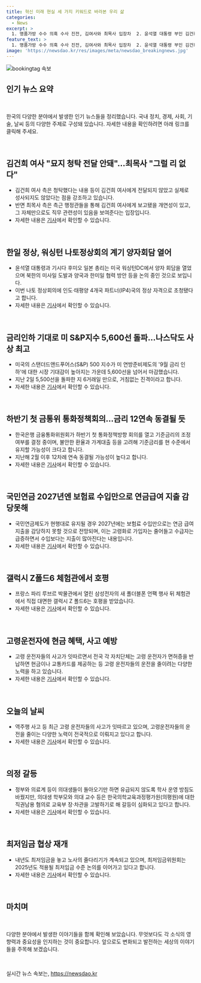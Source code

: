 ```yaml
---
title: 혁신 미래 현실 세 가지 키워드로 바라본 우리 삶
categories:
  - News
excerpt: >
  1. 명품가방 수수 의혹 수사 진전, 김여사와 최목사 입장차  2. 윤석열 대통령 부인 김건희 여사의 명품가방 수수 의혹에 대한 검찰 수사가 진전되며, 김여사와 최목사 측의 입장차가 선명해지고 있다. 김여사 측은 청탁 내용이 전달되지 않았다고 주장하며, 최목사 측은 이를 부정하며 직무 관련성을 강조하고 있다. 3. 요약: 명품가방 수수 의혹 수사 진전, 김여사와 최목사 입장차 - 윤석열 대통령 부인 김건희 여사의 명품가방 수수 의혹에 대한 검찰 수사가 진전되며, 김여사와 최목사 측의 입장차가 선명해지고 있다.
feature_text: >
  1. 명품가방 수수 의혹 수사 진전, 김여사와 최목사 입장차  2. 윤석열 대통령 부인 김건희 여사의 명품가방 수수 의혹에 대한 검찰 수사가 진전되며, 김여사와 최목사 측의 입장차가 선명해지고 있다. 김여사 측은 청탁 내용이 전달되지 않았다고 주장하며, 최목사 측은 이를 부정하며 직무 관련성을 강조하고 있다. 3. 요약: 명품가방 수수 의혹 수사 진전, 김여사와 최목사 입장차 - 윤석열 대통령 부인 김건희 여사의 명품가방 수수 의혹에 대한 검찰 수사가 진전되며, 김여사와 최목사 측의 입장차가 선명해지고 있다.
image: 'https://newsdao.kr/res/images/meta/newsdao_breakingnews.jpg'
---
```


<p><img src="https://newsdao.kr/res/images/meta/newsdao_breakingnews.jpg" alt="bookingtag 속보" /></p>

<h2 data-ke-size="size26">인기 뉴스 요약</h2>

<p data-ke-size="size16">&nbsp;</p>

<p>한국의 다양한 분야에서 발생한 인기 뉴스들을 정리했습니다. 국내 정치, 경제, 사회, 기술, 날씨 등의 다양한 주제로 구성돼 있습니다. 자세한 내용을 확인하려면 아래 링크를 클릭해 주세요. </p>

<p data-ke-size="size16">&nbsp;</p>

<h2 data-ke-size="size24">김건희 여사 "묘지 청탁 전달 안돼"...최목사 "그럴 리 없다"</h2>

<ul>
    <li>김건희 여사 측은 청탁했다는 내용 등이 김건희 여사에게 전달되지 않았고 실제로 성사되지도 않았다는 점을 강조하고 있습니다.</li>
    <li>반면 최목사 측은 측근 행정관들을 통해 김건희 여사에게 보고됐을 개연성이 있고, 그 자체만으로도 직무 관련성이 있음을 보여준다는 입장입니다.</li>
    <li>자세한 내용은 <a href="https://www.yna.co.kr/view/AKR20240710143800004">기사</a>에서 확인할 수 있습니다.</li>
</ul>

<p data-ke-size="size16">&nbsp;</p>

<h2 data-ke-size="size24">한일 정상, 워싱턴 나토정상회의 계기 양자회담 열어</h2>

<ul>
    <li>윤석열 대통령과 기시다 후미오 일본 총리는 미국 워싱턴DC에서 양자 회담을 열었으며 북한의 미사일 도발과 양국과 한미일 협력 방안 등을 논의 중인 것으로 보입니다.</li>
    <li>이번 나토 정상회의에 인도·태평양 4개국 파트너(IP4)국의 정상 자격으로 초청됐다고 합니다.</li>
    <li>자세한 내용은 <a href="https://www.yna.co.kr/view/AKR20240711011800001">기사</a>에서 확인할 수 있습니다.</li>
</ul>

<p data-ke-size="size16">&nbsp;</p>

<h2 data-ke-size="size24">금리인하 기대로 미 S&P지수 5,600선 돌파…나스닥도 사상 최고</h2>

<ul>
    <li>미국의 스탠더드앤드푸어스(S&P) 500 지수가 미 연방준비제도의 '9월 금리 인하'에 대한 시장 기대감이 높아지는 가운데 5,600선을 넘어서 마감했습니다.</li>
    <li>지난 2일 5,500선을 돌파한 지 6거래일 만으로, 거침없는 진격이라고 합니다.</li>
    <li>자세한 내용은 <a href="https://www.yna.co.kr/view/AKR20240711005751087">기사</a>에서 확인할 수 있습니다.</li>
</ul>

<p data-ke-size="size16">&nbsp;</p>

<h2 data-ke-size="size24">하반기 첫 금통위 통화정책회의…금리 12연속 동결될 듯</h2>

<ul>
    <li>한국은행 금융통화위원회가 하반기 첫 통화정책방향 회의를 열고 기준금리의 조정 여부를 결정 중이며, 불안한 환율과 가계대출 등을 고려해 기준금리를 현 수준에서 유지할 가능성이 크다고 합니다.</li>
    <li>지난해 2월 이후 12차례 연속 동결될 가능성이 높다고 합니다.</li>
    <li>자세한 내용은 <a href="https://www.yna.co.kr/view/AKR20240710148400002">기사</a>에서 확인할 수 있습니다.</li>
</ul>

<p data-ke-size="size16">&nbsp;</p>

<h2 data-ke-size="size24">국민연금 2027년엔 보험료 수입만으로 연금급여 지출 감당못해</h2>

<ul>
    <li>국민연금제도가 현행대로 유지될 경우 2027년에는 보험료 수입만으로는 연금 급여 지출을 감당하지 못할 것으로 전망되며, 이는 고령화로 가입자는 줄어들고 수급자는 급증하면서 수입보다는 지출이 많아진다는 내용입니다.</li>
    <li>자세한 내용은 <a href="https://www.yna.co.kr/view/AKR20240710047100530">기사</a>에서 확인할 수 있습니다.</li>
</ul>

<p data-ke-size="size16">&nbsp;</p>

<h2 data-ke-size="size24">갤럭시 Z폴드6 체험관에서 호평</h2>

<ul>
    <li>프랑스 파리 루브르 박물관에서 열린 삼성전자의 새 폴더블폰 언팩 행사 뒤 체험관에서 직접 대면한 갤럭시 Z 폴드6는 호평을 받았습니다.</li>
    <li>자세한 내용은 <a href="https://www.yna.co.kr/view/AKR20240711006000081">기사</a>에서 확인할 수 있습니다.</li>
</ul>

<p data-ke-size="size16">&nbsp;</p>

<h2 data-ke-size="size24">고령운전자에 현금 혜택, 사고 예방</h2>

<ul>
    <li>고령 운전자들의 사고가 잇따르면서 전국 각 자치단체는 고령 운전자가 면허증을 반납하면 현금이나 교통카드를 제공하는 등 고령 운전자들의 운전을 줄이려는 다양한 노력을 하고 있습니다.</li>
    <li>자세한 내용은 <a href="https://www.yna.co.kr/view/AKR20240710125300053">기사</a>에서 확인할 수 있습니다.</li>
</ul>

<p data-ke-size="size16">&nbsp;</p>

<h2 data-ke-size="size24">오늘의 날씨</h2>

<ul>
    <li>역주행 사고 등 최근 고령 운전자들의 사고가 잇따르고 있으며, 고령운전자들의 운전을 줄이는 다양한 노력이 전국적으로 이뤄지고 있다고 합니다.</li>
    <li>자세한 내용은 <a href="https://www.yna.co.kr/view/AKR20240710125300053">기사</a>에서 확인할 수 있습니다.</li>
</ul>

<p data-ke-size="size16">&nbsp;</p>

<h2 data-ke-size="size24">의정 갈등</h2>

<ul>
    <li>정부와 의료계 등이 의대생들이 돌아오기만 하면 유급되지 않도록 학사 운영 방침도 바꿨지만, 의대생 학부모와 의대 교수 등은 한국의학교육과정평가원(의평원)에 대한 직권남용 혐의로 교육부 장·차관을 고발하기로 해 갈등이 심화되고 있다고 합니다.</li>
    <li>자세한 내용은 <a href="https://www.yna.co.kr/view/AKR20240710159200530">기사</a>에서 확인할 수 있습니다.</li>
</ul>

<p data-ke-size="size16">&nbsp;</p>

<h2 data-ke-size="size24">최저임금 협상 재개</h2>

<ul>
    <li>내년도 최저임금을 놓고 노사의 줄다리기가 계속되고 있으며, 최저임금위원회는 2025년도 적용될 최저임금 수준 논의를 이어가고 있다고 합니다.</li>
    <li>자세한 내용은 <a href="https://www.yna.co.kr/view/AKR20240710151400530">기사</a>에서 확인할 수 있습니다.</li>
</ul>

<p data-ke-size="size16">&nbsp;</p>

<h2 data-ke-size="size24">마치며</h2>

<p data-ke-size="size16">&nbsp;</p>

<p>다양한 분야에서 발생한 이야기들을 함께 확인해 보았습니다. 무엇보다도 각 소식의 영향력과 중요성을 인지하는 것이 중요합니다. 앞으로도 변화되고 발전하는 세상의 이야기들을 주목해 보겠습니다.</p>

<p data-ke-size="size16">&nbsp;</p>
실시간 뉴스 속보는, <a href="https://newsdao.kr" rel="dofollow">https://newsdao.kr</a>


